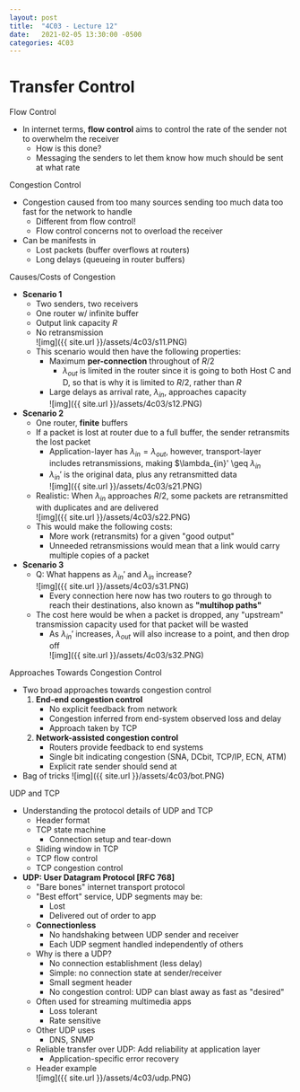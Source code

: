 ```yaml
---
layout: post
title:  "4C03 - Lecture 12"
date:   2021-02-05 13:30:00 -0500
categories: 4C03
---
```


Transfer Control
===

Flow Control
- In internet terms, **flow control** aims to control the rate of the sender not to overwhelm the receiver
    - How is this done?
    - Messaging the senders to let them know how much should be sent at what rate

Congestion Control
- Congestion caused from too many sources sending too much data too fast for the network to handle
    - Different from flow control!
    - Flow control concerns not to overload the receiver
- Can be manifests in
    - Lost packets (buffer overflows at routers)
    - Long delays (queueing in router buffers)

Causes/Costs of Congestion
- **Scenario 1**
    - Two senders, two receivers
    - One router w/ infinite buffer
    - Output link capacity *R*
    - No retransmission  
        ![img]({{ site.url }}/assets/4c03/s11.PNG)
    - This scenario would then have the following properties:
        - Maximum **per-connection** throughout of $R/2$
            - $\lambda_{out}$ is limited in the router since it is going to both Host C and D, so that is why it is limited to $R/2$, rather than $R$
        - Large delays as arrival rate, $\lambda_{in}$, approaches capacity  
            ![img]({{ site.url }}/assets/4c03/s12.PNG)
- **Scenario 2**
    - One router, **finite** buffers
    - If a packet is lost at router due to a full buffer, the sender retransmits the lost packet
        - Application-layer has $\lambda_{in} = \lambda_{out}$, however, transport-layer includes retransmissions, making $\lambda_{in}' \geq $\lambda_{in}$
        - $\lambda_{in}'$ is the original data, plus any retransmitted data  
            ![img]({{ site.url }}/assets/4c03/s21.PNG)
    - Realistic: When $\lambda_{in}$ approaches $R/2$, some packets are retransmitted with duplicates and are delivered  
        ![img]({{ site.url }}/assets/4c03/s22.PNG)
    - This would make the following costs:
        - More work (retransmits) for a given "good output"
        - Unneeded retransmissions would mean that a link would carry multiple copies of a packet
- **Scenario 3**
    - Q: What happens as $\lambda_{in}'$ and $\lambda_{in}$ increase?  
        ![img]({{ site.url }}/assets/4c03/s31.PNG)
        - Every connection here now has two routers to go through to reach their destinations, also known as **"multihop paths"**
    - The cost here would be when a packet is dropped, any "upstream" transmission capacity used for that packet will be wasted
        - As $\lambda_{in}'$ increases, $\lambda_{out}$ will also increase to a point, and then drop off  
            ![img]({{ site.url }}/assets/4c03/s32.PNG)

Approaches Towards Congestion Control
- Two broad approaches towards congestion control
    1. **End-end congestion control**
        - No explicit feedback from network
        - Congestion inferred from end-system observed loss and delay
        - Approach taken by TCP
    2. **Network-assisted congestion control**
        - Routers provide feedback to end systems
        - Single bit indicating congestion (SNA, DCbit, TCP/IP, ECN, ATM)
        - Explicit rate sender should send at
- Bag of tricks
    ![img]({{ site.url }}/assets/4c03/bot.PNG)

UDP and TCP
- Understanding the protocol details of UDP and TCP
    - Header format
    - TCP state machine
        - Connection setup and tear-down
    - Sliding window in TCP
    - TCP flow control
    - TCP congestion control
- **UDP: User Datagram Protocol [RFC 768]**
    - "Bare bones" internet transport protocol
    - "Best effort" service, UDP segments may be:
        - Lost
        - Delivered out of order to app
    - **Connectionless**
        - No handshaking between UDP sender and receiver
        - Each UDP segment handled independently of others
    - Why is there a UDP?
        - No connection establishment (less delay)
        - Simple: no connection state at sender/receiver
        - Small segment header
        - No congestion control: UDP can blast away as fast as "desired"
    - Often used for streaming multimedia apps
        - Loss tolerant
        - Rate sensitive
    - Other UDP uses
        - DNS, SNMP
    - Reliable transfer over UDP: Add reliability at application layer
        - Application-specific error recovery
    - Header example  
        ![img]({{ site.url }}/assets/4c03/udp.PNG)




    

